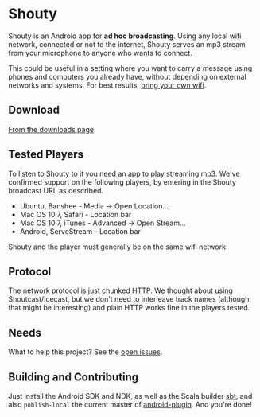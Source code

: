 Shouty
======

Shouty is an Android app for **ad hoc broadcasting**. Using any local
wifi network, connected or not to the internet, Shouty serves an mp3
stream from your microphone to anyone who wants to connect.

This could be useful in a setting where you want to carry a message
using phones and computers you already have, without depending on
external networks and systems. For best results,
[bring your own wifi](http://wiki.daviddarts.com/PirateBox).

Download
--------

[From the downloads page](https://github.com/n8han/shouty/downloads).

Tested Players
--------------

To listen to Shouty to it you need an app to play streaming mp3. We've
confirmed support on the following players, by entering in the
Shouty broadcast URL as described.

* Ubuntu, Banshee - Media -> Open Location...
* Mac OS 10.7, Safari - Location bar
* Mac OS 10.7, iTunes - Advanced -> Open Stream...
* Android, ServeStream - Location bar

Shouty and the player must generally be on the same wifi network.

Protocol
--------

The network protocol is just chunked HTTP. We thought about using
Shoutcast/Icecast, but we don't need to interleave track names
(although, that might be interesting) and plain HTTP works fine in the
players tested.

Needs
-----

What to help this project? See the [open issues][issues].

[issues]: https://github.com/n8han/shouty/issues

Building and Contributing
-------------------------

Just install the Android SDK and NDK, as well as the Scala builder
[sbt][sbt], and also `publish-local` the current master of
[android-plugin](https://github.com/jberkel/android-plugin/). And
you're done!

[sbt]: https://github.com/harrah/xsbt/wiki
